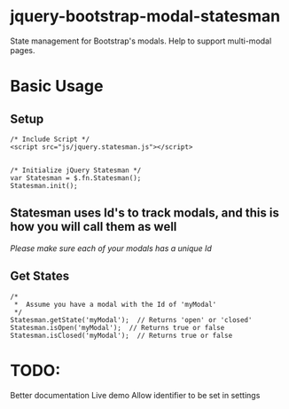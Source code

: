# jquery-bootstrap-modal-statesman
State management for Bootstrap's modals.  Help to support multi-modal pages.

# Basic Usage

## Setup
~~~
/* Include Script */
<script src="js/jquery.statesman.js"></script>


/* Initialize jQuery Statesman */
var Statesman = $.fn.Statesman();
Statesman.init();
~~~

## Statesman uses Id's to track modals, and this is how you will call them as well
*Please make sure each of your modals has a unique Id*

## Get States
~~~
/*
 *  Assume you have a modal with the Id of 'myModal'
 */
Statesman.getState('myModal');  // Returns 'open' or 'closed'
Statesman.isOpen('myModal');  // Returns true or false
Statesman.isClosed('myModal');  // Returns true or false
~~~

# TODO:
Better documentation
Live demo
Allow identifier to be set in settings